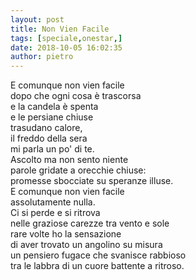 ```yaml
---
layout: post
title: Non Vien Facile
tags: [speciale,onestar,]
date: 2018-10-05 16:02:35
author: pietro
---
```

E comunque non vien facile<br/>dopo che ogni cosa è trascorsa<br/>e la candela è spenta<br/>e le persiane chiuse<br/>trasudano calore,<br/>il freddo della sera<br/>mi parla un po' di te.<br/>Ascolto ma non sento niente<br/>parole gridate a orecchie chiuse:<br/>promesse sbocciate su speranze illuse.<br/>E comunque non vien facile<br/>assolutamente nulla.<br/>Ci si perde e si ritrova<br/>nelle graziose carezze tra vento e sole<br/>rare volte ho la sensazione<br/>di aver trovato un angolino su misura<br/>un pensiero fugace che svanisce rabbioso<br/>tra le labbra di un cuore battente a ritroso.

